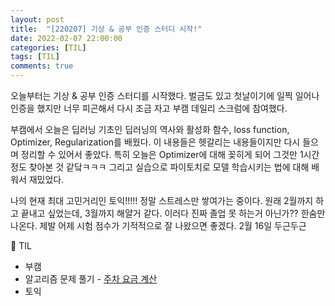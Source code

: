 ```yaml
---
layout: post
title:  "[220207] 기상 & 공부 인증 스터디 시작!"
date: 2022-02-07 22:00:00
categories: [TIL]
tags: [TIL]
comments: true
---
```

오늘부터는 기상 & 공부 인증 스터디를 시작했다. 벌금도 있고 첫날이기에 일찍 일어나 인증을 했지만 너무 피곤해서 다시 조금 자고 부캠 데일리 스크럼에 참여했다.

부캠에서 오늘은 딥러닝 기초인 딥러닝의 역사와 활성화 함수, loss function, Optimizer, Regularization를 배웠다. 이 내용들은 헷갈리는 내용들이지만 다시 들으며 정리할 수 있어서 좋았다. 특히 오늘은 Optimizer에 대해 꽂히게 되어 그것만 1시간정도 찾아본 것 같닼ㅋㅋㅋ 그리고 실습으로 파이토치로 모델 학습시키는 법에 대해 배워서 재밌었다.

나의 현재 최대 고민거리인 토익!!!!! 정말 스트레스만 쌓여가는 중이다. 원래 2월까지 하고 끝내고 싶었는데, 3월까지 해얄거 같다. 이러다 진짜 졸업 못 하는거 아닌가?? 한숨만 나온다. 제발 어제 시험 점수가 기적적으로 잘 나왔으면 좋겠다. 2월 16일 두근두근

📝 TIL
- 부캠
- 알고리즘 문제 풀기 - [주차 요금 계산](https://github.com/ahyeon0508/Algorithm/blob/master/%ED%94%84%EB%A1%9C%EA%B7%B8%EB%9E%98%EB%A8%B8%EC%8A%A4/KAKAO/%EC%A3%BC%EC%B0%A8%20%EC%9A%94%EA%B8%88%20%EA%B3%84%EC%82%B0.md)
- 토익